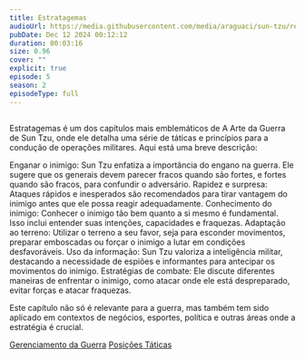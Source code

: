 ```yaml
---
title: Estratagemas
audioUrl: https://media.githubusercontent.com/media/araguaci/sun-tzu/refs/heads/main/public/audio/04-cap-03-estratagemas.mp3
pubDate: Dec 12 2024 00:12:12
duration: 00:03:16
size: 0.96
cover: ""
explicit: true
episode: 5
season: 2
episodeType: full
---
```


## 
Estratagemas é um dos capítulos mais emblemáticos de A Arte da Guerra de Sun Tzu, onde ele detalha uma série de táticas e princípios para a condução de operações militares. Aqui está uma breve descrição:

Enganar o inimigo: Sun Tzu enfatiza a importância do engano na guerra. Ele sugere que os generais devem parecer fracos quando são fortes, e fortes quando são fracos, para confundir o adversário.
Rapidez e surpresa: Ataques rápidos e inesperados são recomendados para tirar vantagem do inimigo antes que ele possa reagir adequadamente.
Conhecimento do inimigo: Conhecer o inimigo tão bem quanto a si mesmo é fundamental. Isso inclui entender suas intenções, capacidades e fraquezas.
Adaptação ao terreno: Utilizar o terreno a seu favor, seja para esconder movimentos, preparar emboscadas ou forçar o inimigo a lutar em condições desfavoráveis.
Uso da informação: Sun Tzu valoriza a inteligência militar, destacando a necessidade de espiões e informantes para antecipar os movimentos do inimigo.
Estratégias de combate: Ele discute diferentes maneiras de enfrentar o inimigo, como atacar onde ele está despreparado, evitar forças e atacar fraquezas.

Este capítulo não só é relevante para a guerra, mas também tem sido aplicado em contextos de negócios, esportes, política e outras áreas onde a estratégia é crucial.

<div class="text-center mt-16">
  <a class="btn btn-accent mt-9" href="/episode/post03">Gerenciamento da Guerra</a>
  <a class="btn btn-accent mt-9" href="/episode/post05">Posições Táticas</a>
</div>